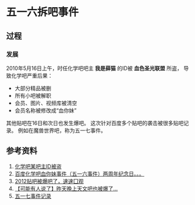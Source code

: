 五一六拆吧事件
============

## 过程

### 发展
2010年5月16日上午，时任化学吧吧主 **我是薛猫** 的ID被 **血色圣光联盟** 所盗，
导致化学吧严重后果：
* 大部分精品被删
* 所有小吧被解职
* 会员、图片、视频库被清空
* 会员名称被修改成“血你妹”

其他贴吧在16日和次日也发生爆吧。
这次针对百度多个贴吧的袭击被很多贴吧记录。
例如在魔兽世界吧，称为五一七事件。

## 参考资料
1. [化学吧某吧主ID被盗](http://tieba.baidu.com/p/772379665)
2. [百度化学吧血你妹事件（五一六事件）两周年纪念日。。。](http://tieba.baidu.com/p/1592430204?see_lz=1)
3. [2012贴吧被爆吧了，速速囗观](http://tieba.baidu.com/p/773660757)
4. [【可能有人说了】昨天晚上天文吧也被爆了...](http://tieba.baidu.com/p/773609277)
5. [五一七事件记录](http://tieba.baidu.com/p/773848727)